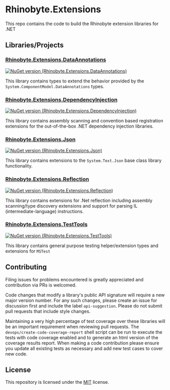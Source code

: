 

# Rhinobyte.Extensions

This repo contains the code to build the Rhinobyte extension libraries for .NET

## Libraries/Projects

### [Rhinobyte.Extensions.DataAnnotations](/src/Rhinobyte.Extensions.DataAnnotations/README.md)

[![NuGet version (Rhinobyte.Extensions.DataAnnotations)](https://img.shields.io/nuget/v/Rhinobyte.Extensions.DataAnnotations.svg?style=flat)](https://www.nuget.org/packages/Rhinobyte.Extensions.DataAnnotations/)

This library contains types to extend the behavior provided by the `System.ComponentModel.DataAnnotations` types.

### [Rhinobyte.Extensions.DependencyInjection](/src/Rhinobyte.Extensions.DependencyInjection/README.md)

[![NuGet version (Rhinobyte.Extensions.DependencyInjection)](https://img.shields.io/nuget/v/Rhinobyte.Extensions.DependencyInjection.svg?style=flat)](https://www.nuget.org/packages/Rhinobyte.Extensions.DependencyInjection/)

This library contains assembly scanning and convention based registration extensions for the out-of-the-box .NET dependency injection libraries.

### [Rhinobyte.Extensions.Json](/src/Rhinobyte.Extensions.Json/README.md)

[![NuGet version (Rhinobyte.Extensions.Json)](https://img.shields.io/nuget/v/Rhinobyte.Extensions.Json.svg?style=flat)](https://www.nuget.org/packages/Rhinobyte.Extensions.Json/)

This library contains extensions to the `System.Text.Json` base class library functionality.

### [Rhinobyte.Extensions.Reflection](/src/Rhinobyte.Extensions.Reflection/README.md)

[![NuGet version (Rhinobyte.Extensions.Reflection)](https://img.shields.io/nuget/v/Rhinobyte.Extensions.Reflection.svg?style=flat)](https://www.nuget.org/packages/Rhinobyte.Extensions.Reflection/)

This library contains extensions for .Net reflection including assembly scanning/type discovery extensions and support for parsing IL (intermediate-language) instructions.

### [Rhinobyte.Extensions.TestTools](/src/Rhinobyte.Extensions.TestTools/README.md)

[![NuGet version (Rhinobyte.Extensions.TestTools)](https://img.shields.io/nuget/v/Rhinobyte.Extensions.TestTools.svg?style=flat)](https://www.nuget.org/packages/Rhinobyte.Extensions.TestTools/)

This library contains general purpose testing helper/extension types and extensions for `MSTest`

## Contributing

Filing issues for problems encountered is greatly appreciated and contribution via PRs is welcomed.

Code changes that modify a library's public API signature will require a new major version number. For any such changes, please create an issue for discussion first and include the label `api-suggestion`. Please do not submit pull requests that include style changes.

Maintaining a very high percentage of test coverage over these libraries will be an important requirement when reviewing pull requests. The `devops/create-code-coverage-report` shell script can be run to execute the tests with code coverage enabled and to generate an html version of the coverage results report. When making a code contribution please ensure you update all existing tests as necessary and add new test cases to cover new code.

## License

This repository is licensed under the [MIT](LICENSE.txt) license.
